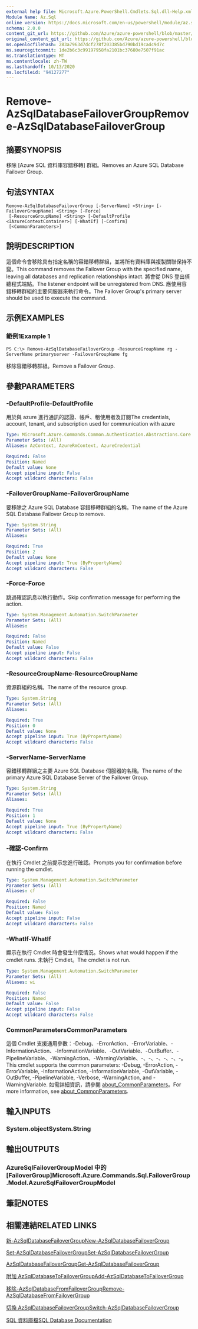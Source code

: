 ```yaml
---
external help file: Microsoft.Azure.PowerShell.Cmdlets.Sql.dll-Help.xml
Module Name: Az.Sql
online version: https://docs.microsoft.com/en-us/powershell/module/az.sql/remove-azsqldatabasefailovergroup
schema: 2.0.0
content_git_url: https://github.com/Azure/azure-powershell/blob/master/src/Sql/Sql/help/Remove-AzSqlDatabaseFailoverGroup.md
original_content_git_url: https://github.com/Azure/azure-powershell/blob/master/src/Sql/Sql/help/Remove-AzSqlDatabaseFailoverGroup.md
ms.openlocfilehash: 283a7963d7dcf278f203385bd790bd19cadc9d7c
ms.sourcegitcommit: 1de2b6c3c99197958fa2101bc37680e7507f91ac
ms.translationtype: MT
ms.contentlocale: zh-TW
ms.lasthandoff: 10/13/2020
ms.locfileid: "94127277"
---
```

# <span data-ttu-id="cb57f-101">Remove-AzSqlDatabaseFailoverGroup</span><span class="sxs-lookup"><span data-stu-id="cb57f-101">Remove-AzSqlDatabaseFailoverGroup</span></span>

## <span data-ttu-id="cb57f-102">摘要</span><span class="sxs-lookup"><span data-stu-id="cb57f-102">SYNOPSIS</span></span>
<span data-ttu-id="cb57f-103">移除 [Azure SQL 資料庫容錯移轉] 群組。</span><span class="sxs-lookup"><span data-stu-id="cb57f-103">Removes an Azure SQL Database Failover Group.</span></span>

## <span data-ttu-id="cb57f-104">句法</span><span class="sxs-lookup"><span data-stu-id="cb57f-104">SYNTAX</span></span>

```
Remove-AzSqlDatabaseFailoverGroup [-ServerName] <String> [-FailoverGroupName] <String> [-Force]
 [-ResourceGroupName] <String> [-DefaultProfile <IAzureContextContainer>] [-WhatIf] [-Confirm]
 [<CommonParameters>]
```

## <span data-ttu-id="cb57f-105">說明</span><span class="sxs-lookup"><span data-stu-id="cb57f-105">DESCRIPTION</span></span>
<span data-ttu-id="cb57f-106">這個命令會移除具有指定名稱的容錯移轉群組，並將所有資料庫與複製關聯保持不變。</span><span class="sxs-lookup"><span data-stu-id="cb57f-106">This command removes the Failover Group with the specified name, leaving all databases and replication relationships intact.</span></span> <span data-ttu-id="cb57f-107">將會從 DNS 登出偵聽程式端點。</span><span class="sxs-lookup"><span data-stu-id="cb57f-107">The listener endpoint will be unregistered from DNS.</span></span>
<span data-ttu-id="cb57f-108">應使用容錯移轉群組的主要伺服器來執行命令。</span><span class="sxs-lookup"><span data-stu-id="cb57f-108">The Failover Group's primary server should be used to execute the command.</span></span>

## <span data-ttu-id="cb57f-109">示例</span><span class="sxs-lookup"><span data-stu-id="cb57f-109">EXAMPLES</span></span>

### <span data-ttu-id="cb57f-110">範例1</span><span class="sxs-lookup"><span data-stu-id="cb57f-110">Example 1</span></span>
```
PS C:\> Remove-AzSqlDatabaseFailoverGroup -ResourceGroupName rg -ServerName primaryserver -FailoverGroupName fg
```

<span data-ttu-id="cb57f-111">移除容錯移轉群組。</span><span class="sxs-lookup"><span data-stu-id="cb57f-111">Remove a Failover Group.</span></span>

## <span data-ttu-id="cb57f-112">參數</span><span class="sxs-lookup"><span data-stu-id="cb57f-112">PARAMETERS</span></span>

### <span data-ttu-id="cb57f-113">-DefaultProfile</span><span class="sxs-lookup"><span data-stu-id="cb57f-113">-DefaultProfile</span></span>
<span data-ttu-id="cb57f-114">用於與 azure 進行通訊的認證、帳戶、租使用者及訂閱</span><span class="sxs-lookup"><span data-stu-id="cb57f-114">The credentials, account, tenant, and subscription used for communication with azure</span></span>

```yaml
Type: Microsoft.Azure.Commands.Common.Authentication.Abstractions.Core.IAzureContextContainer
Parameter Sets: (All)
Aliases: AzContext, AzureRmContext, AzureCredential

Required: False
Position: Named
Default value: None
Accept pipeline input: False
Accept wildcard characters: False
```

### <span data-ttu-id="cb57f-115">-FailoverGroupName</span><span class="sxs-lookup"><span data-stu-id="cb57f-115">-FailoverGroupName</span></span>
<span data-ttu-id="cb57f-116">要移除之 Azure SQL Database 容錯移轉群組的名稱。</span><span class="sxs-lookup"><span data-stu-id="cb57f-116">The name of the Azure SQL Database Failover Group to remove.</span></span>

```yaml
Type: System.String
Parameter Sets: (All)
Aliases:

Required: True
Position: 2
Default value: None
Accept pipeline input: True (ByPropertyName)
Accept wildcard characters: False
```

### <span data-ttu-id="cb57f-117">-Force</span><span class="sxs-lookup"><span data-stu-id="cb57f-117">-Force</span></span>
<span data-ttu-id="cb57f-118">跳過確認訊息以執行動作。</span><span class="sxs-lookup"><span data-stu-id="cb57f-118">Skip confirmation message for performing the action.</span></span>

```yaml
Type: System.Management.Automation.SwitchParameter
Parameter Sets: (All)
Aliases:

Required: False
Position: Named
Default value: False
Accept pipeline input: False
Accept wildcard characters: False
```

### <span data-ttu-id="cb57f-119">-ResourceGroupName</span><span class="sxs-lookup"><span data-stu-id="cb57f-119">-ResourceGroupName</span></span>
<span data-ttu-id="cb57f-120">資源群組的名稱。</span><span class="sxs-lookup"><span data-stu-id="cb57f-120">The name of the resource group.</span></span>

```yaml
Type: System.String
Parameter Sets: (All)
Aliases:

Required: True
Position: 0
Default value: None
Accept pipeline input: True (ByPropertyName)
Accept wildcard characters: False
```

### <span data-ttu-id="cb57f-121">-ServerName</span><span class="sxs-lookup"><span data-stu-id="cb57f-121">-ServerName</span></span>
<span data-ttu-id="cb57f-122">容錯移轉群組之主要 Azure SQL Database 伺服器的名稱。</span><span class="sxs-lookup"><span data-stu-id="cb57f-122">The name of the primary Azure SQL Database Server of the Failover Group.</span></span>

```yaml
Type: System.String
Parameter Sets: (All)
Aliases:

Required: True
Position: 1
Default value: None
Accept pipeline input: True (ByPropertyName)
Accept wildcard characters: False
```

### <span data-ttu-id="cb57f-123">-確認</span><span class="sxs-lookup"><span data-stu-id="cb57f-123">-Confirm</span></span>
<span data-ttu-id="cb57f-124">在執行 Cmdlet 之前提示您進行確認。</span><span class="sxs-lookup"><span data-stu-id="cb57f-124">Prompts you for confirmation before running the cmdlet.</span></span>

```yaml
Type: System.Management.Automation.SwitchParameter
Parameter Sets: (All)
Aliases: cf

Required: False
Position: Named
Default value: False
Accept pipeline input: False
Accept wildcard characters: False
```

### <span data-ttu-id="cb57f-125">-WhatIf</span><span class="sxs-lookup"><span data-stu-id="cb57f-125">-WhatIf</span></span>
<span data-ttu-id="cb57f-126">顯示在執行 Cmdlet 時會發生什麼情況。</span><span class="sxs-lookup"><span data-stu-id="cb57f-126">Shows what would happen if the cmdlet runs.</span></span>
<span data-ttu-id="cb57f-127">未執行 Cmdlet。</span><span class="sxs-lookup"><span data-stu-id="cb57f-127">The cmdlet is not run.</span></span>

```yaml
Type: System.Management.Automation.SwitchParameter
Parameter Sets: (All)
Aliases: wi

Required: False
Position: Named
Default value: False
Accept pipeline input: False
Accept wildcard characters: False
```

### <span data-ttu-id="cb57f-128">CommonParameters</span><span class="sxs-lookup"><span data-stu-id="cb57f-128">CommonParameters</span></span>
<span data-ttu-id="cb57f-129">這個 Cmdlet 支援通用參數：-Debug、-ErrorAction、-ErrorVariable、-InformationAction、-InformationVariable、-OutVariable、-OutBuffer、-PipelineVariable、-WarningAction、-WarningVariable、-、-、-、-、-、-。</span><span class="sxs-lookup"><span data-stu-id="cb57f-129">This cmdlet supports the common parameters: -Debug, -ErrorAction, -ErrorVariable, -InformationAction, -InformationVariable, -OutVariable, -OutBuffer, -PipelineVariable, -Verbose, -WarningAction, and -WarningVariable.</span></span> <span data-ttu-id="cb57f-130">如需詳細資訊，請參閱 [about_CommonParameters](http://go.microsoft.com/fwlink/?LinkID=113216)。</span><span class="sxs-lookup"><span data-stu-id="cb57f-130">For more information, see [about_CommonParameters](http://go.microsoft.com/fwlink/?LinkID=113216).</span></span>

## <span data-ttu-id="cb57f-131">輸入</span><span class="sxs-lookup"><span data-stu-id="cb57f-131">INPUTS</span></span>

### <span data-ttu-id="cb57f-132">System.object</span><span class="sxs-lookup"><span data-stu-id="cb57f-132">System.String</span></span>

## <span data-ttu-id="cb57f-133">輸出</span><span class="sxs-lookup"><span data-stu-id="cb57f-133">OUTPUTS</span></span>

### <span data-ttu-id="cb57f-134">AzureSqlFailoverGroupModel 中的 [FailoverGroup]</span><span class="sxs-lookup"><span data-stu-id="cb57f-134">Microsoft.Azure.Commands.Sql.FailoverGroup.Model.AzureSqlFailoverGroupModel</span></span>

## <span data-ttu-id="cb57f-135">筆記</span><span class="sxs-lookup"><span data-stu-id="cb57f-135">NOTES</span></span>

## <span data-ttu-id="cb57f-136">相關連結</span><span class="sxs-lookup"><span data-stu-id="cb57f-136">RELATED LINKS</span></span>

[<span data-ttu-id="cb57f-137">新-AzSqlDatabaseFailoverGroup</span><span class="sxs-lookup"><span data-stu-id="cb57f-137">New-AzSqlDatabaseFailoverGroup</span></span>](./New-AzSqlDatabaseFailoverGroup.md)

[<span data-ttu-id="cb57f-138">Set-AzSqlDatabaseFailoverGroup</span><span class="sxs-lookup"><span data-stu-id="cb57f-138">Set-AzSqlDatabaseFailoverGroup</span></span>](./Set-AzSqlDatabaseFailoverGroup.md)

[<span data-ttu-id="cb57f-139">AzSqlDatabaseFailoverGroup</span><span class="sxs-lookup"><span data-stu-id="cb57f-139">Get-AzSqlDatabaseFailoverGroup</span></span>](./Get-AzSqlDatabaseFailoverGroup.md)

[<span data-ttu-id="cb57f-140">附加 AzSqlDatabaseToFailoverGroup</span><span class="sxs-lookup"><span data-stu-id="cb57f-140">Add-AzSqlDatabaseToFailoverGroup</span></span>](./Add-AzSqlDatabaseToFailoverGroup.md)

[<span data-ttu-id="cb57f-141">移除-AzSqlDatabaseFromFailoverGroup</span><span class="sxs-lookup"><span data-stu-id="cb57f-141">Remove-AzSqlDatabaseFromFailoverGroup</span></span>](./Remove-AzSqlDatabaseFromFailoverGroup.md)

[<span data-ttu-id="cb57f-142">切換 AzSqlDatabaseFailoverGroup</span><span class="sxs-lookup"><span data-stu-id="cb57f-142">Switch-AzSqlDatabaseFailoverGroup</span></span>](./Switch-AzSqlDatabaseFailoverGroup.md)

[<span data-ttu-id="cb57f-143">SQL 資料庫檔</span><span class="sxs-lookup"><span data-stu-id="cb57f-143">SQL Database Documentation</span></span>](https://docs.microsoft.com/azure/sql-database/)
